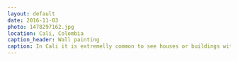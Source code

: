 ```yaml
---
layout: default
date: 2016-11-03
photo: 1478297162.jpg
location: Cali, Colombia
caption_header: Wall painting
caption: In Cali it is extremelly common to see houses or buildings with the walls painted with one or two solid colors. At the same time many ones have nice illustrations which are either abstract or very realistic.
---
```


